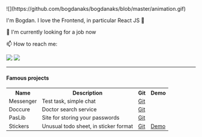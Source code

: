<html>
    <head>
        <mate charest="utf-8" />
    </head>
    <body>
        ![](https://github.com/bogdanaks/bogdanaks/blob/master/animation.gif)
  		<p>I'm Bogdan. I love the Frontend, in particular React JS 💎</p>
  		<p>🌱 I'm currently looking for a job now</p>
  		<p>📫 How to reach me:</p>
      <a href="https://www.linkedin.com/in/bogdanaks/"><img src="https://img.shields.io/badge/--linkedin?label=LinkedIn&logo=LinkedIn&style=social"/><a/>
      <a href="https://tlgg.ru/bogdanaks"><img src="https://img.shields.io/badge/--Telegram?label=Telegram&logo=Telegram&style=social"/><a/>
      <hr>
      <h4>Famous projects</h4>
      <table>
        <tr>
          <th>Name</th>
          <th>Description</th>
          <th>Git</th>
          <th>Demo</th>
        </tr>
        <tr>
          <td>Messenger</td>
          <td>Test task, simple chat</td>
          <td><a href="https://github.com/bogdanaks/messenger">Git</a></td>
          <td></td>
        </tr>
        <tr>
          <td>Doccure</td>
          <td>Doctor search service</td>
          <td><a href="https://github.com/bogdanaks/doccure">Git</a></td>
          <td></td>
        </tr>
        <tr>
          <td>PasLib</td>
          <td>Site for storing your passwords</td>
          <td><a href="https://github.com/bogdanaks/paslib">Git</a></td>
          <td></td>
        </tr>
        <tr>
          <td>Stickers</td>
          <td>Unusual todo sheet, in sticker format</td>
          <td><a href="https://github.com/bogdanaks/stickers">Git</a></td>
          <td><a href="https://bogdanaks.github.io/stickers/">Demo</a></td>
        </tr>
      </table>
    </body>
</html>
